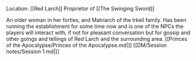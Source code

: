Location: [[Red Larch]]
Proprietor of [[The Swinging Sword]]

An older woman in her forties, and Matriarch of the Irkell family. Has been running the establishment for some time now and is one of the NPCs the players will interact with, if not for pleasant conversation but for gossip and other goings and tellings of Red Larch and the surrounding area.
[[Princes of the Apocalypse/Princes of the Apocalypse.md|]]
[[DM/Session notes/Session 1.md|]]